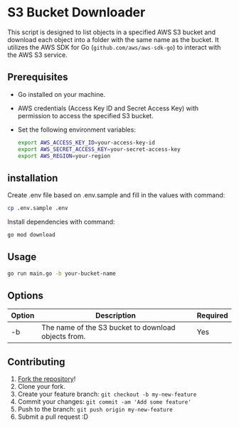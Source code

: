 # S3 Bucket Downloader

This script is designed to list objects in a specified AWS S3 bucket and download each object into a folder with the same name as the bucket. It utilizes the AWS SDK for Go (`github.com/aws/aws-sdk-go`) to interact with the AWS S3 service.

## Prerequisites

- Go installed on your machine.
- AWS credentials (Access Key ID and Secret Access Key) with permission to access the specified S3 bucket.
- Set the following environment variables:

  ```bash
  export AWS_ACCESS_KEY_ID=your-access-key-id
  export AWS_SECRET_ACCESS_KEY=your-secret-access-key
  export AWS_REGION=your-region

## installation

Create .env file based on .env.sample and fill in the values with command:

```bash
cp .env.sample .env
```

Install dependencies with command:
```bash
go mod download
```

## Usage

```bash
go run main.go -b your-bucket-name
```

## Options

| Option | Description | Required |
| ------ | ----------- | -------- |
| -b     | The name of the S3 bucket to download objects from. | Yes |

## Contributing

1. [Fork the repository](https://github.com/JrSchmidtt/s3-downloader/fork)!
2. Clone your fork.
3. Create your feature branch: `git checkout -b my-new-feature`
4. Commit your changes: `git commit -am 'Add some feature'`
5. Push to the branch: `git push origin my-new-feature`
6. Submit a pull request :D